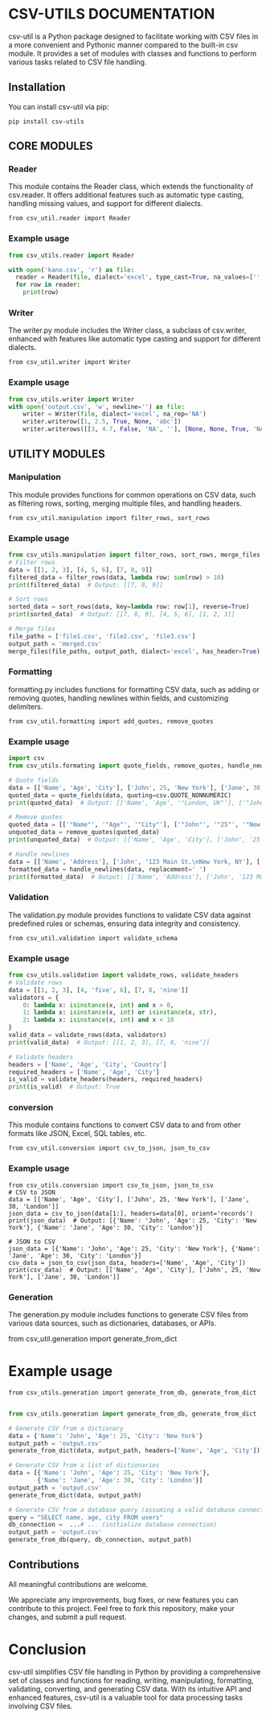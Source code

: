 # CSV-UTILS DOCUMENTATION

csv-util is a Python package designed to facilitate working with CSV files in a more convenient and Pythonic manner compared to the built-in csv module. It provides a set of modules with classes and functions to perform various tasks related to CSV file handling.

## Installation

You can install csv-util via pip:

```pip install csv-utils ```

## CORE MODULES

### Reader

This module contains the Reader class, which extends the functionality of csv.reader. It offers additional features such as automatic type casting, handling missing values, and support for different dialects.

``` from csv_util.reader import Reader ```

### Example usage
```python
from csv_utils.reader import Reader 

with open('kano.csv', 'r') as file:
  reader = Reader(file, dialect='excel', type_cast=True, na_values=['', 'NULL'])
  for row in reader:
    print(row)  

```
   

### Writer

The writer.py module includes the Writer class, a subclass of csv.writer, enhanced with features like automatic type casting and support for different dialects.

``` from csv_util.writer import Writer ```
 
### Example usage
```python
from csv_utils.writer import Writer
with open('output.csv', 'w', newline='') as file:
    writer = Writer(file, dialect='excel', na_rep='NA')
    writer.writerow([1, 2.5, True, None, 'abc'])
    writer.writerows([[3, 4.7, False, 'NA', ''], [None, None, True, 'NA', 'xyz']])

```
## UTILITY MODULES

### Manipulation

This module provides functions for common operations on CSV data, such as filtering rows, sorting, merging multiple files, and handling headers.


``` from csv_util.manipulation import filter_rows, sort_rows ```

### Example usage
```python
from csv_utils.manipulation import filter_rows, sort_rows, merge_files  
# Filter rows
data = [[1, 2, 3], [4, 5, 6], [7, 8, 9]]
filtered_data = filter_rows(data, lambda row: sum(row) > 10)
print(filtered_data)  # Output: [[7, 8, 9]]

# Sort rows
sorted_data = sort_rows(data, key=lambda row: row[1], reverse=True)
print(sorted_data)  # Output: [[7, 8, 9], [4, 5, 6], [1, 2, 3]]

# Merge files
file_paths = ['file1.csv', 'file2.csv', 'file3.csv']
output_path = 'merged.csv'
merge_files(file_paths, output_path, dialect='excel', has_header=True)

```

### Formatting

formatting.py includes functions for formatting CSV data, such as adding or removing quotes, handling newlines within fields, and customizing delimiters.


``` from csv_util.formatting import add_quotes, remove_quotes ```

### Example usage

```python
import csv
from csv_utils.formating import quote_fields, remove_quotes, handle_newlines

# Quote fields
data = [['Name', 'Age', 'City'], ['John', 25, 'New York'], ['Jane', 30, 'London, UK']]
quoted_data = quote_fields(data, quoting=csv.QUOTE_NONNUMERIC)
print(quoted_data)  # Output: [['Name', 'Age', '"London, UK"'], ['"John"', '25', '"New York"'], ['"Jane"', '30', '"London, UK"']]

# Remove quotes
quoted_data = [['"Name"', '"Age"', '"City"'], ['"John"', '"25"', '"New York"'], ['"Jane"', '"30"', '"London, UK"']]
unquoted_data = remove_quotes(quoted_data)
print(unquoted_data)  # Output: [['Name', 'Age', 'City'], ['John', '25', 'New York'], ['Jane', '30', 'London, UK']]

# Handle newlines
data = [['Name', 'Address'], ['John', '123 Main St.\nNew York, NY'], ['Jane', 'Flat 5\nLondon, UK']]
formatted_data = handle_newlines(data, replacement=' ')
print(formatted_data)  # Output: [['Name', 'Address'], ['John', '123 Main St. New York, NY'], ['Jane', 'Flat 5 London, UK']]

```


### Validation

The validation.py module provides functions to validate CSV data against predefined rules or schemas, ensuring data integrity and consistency.

``` from csv_util.validation import validate_schema ```

### Example usage

```python
from csv_utils.validation import validate_rows, validate_headers
# Validate rows
data = [[1, 2, 3], [4, 'five', 6], [7, 8, 'nine']]
validators = {
    0: lambda x: isinstance(x, int) and x > 0,
    1: lambda x: isinstance(x, int) or isinstance(x, str),
    2: lambda x: isinstance(x, int) and x < 10
}
valid_data = validate_rows(data, validators)
print(valid_data)  # Output: [[1, 2, 3], [7, 8, 'nine']]

# Validate headers
headers = ['Name', 'Age', 'City', 'Country']
required_headers = ['Name', 'Age', 'City']
is_valid = validate_headers(headers, required_headers)
print(is_valid)  # Output: True

```


### conversion

This module contains functions to convert CSV data to and from other formats like JSON, Excel, SQL tables, etc.


``` from csv_util.conversion import csv_to_json, json_to_csv ```

### Example usage

```pyhton 
from csv_utils.conversion import csv_to_json, json_to_csv
# CSV to JSON
data = [['Name', 'Age', 'City'], ['John', 25, 'New York'], ['Jane', 30, 'London']]
json_data = csv_to_json(data[1:], headers=data[0], orient='records')
print(json_data)  # Output: [{'Name': 'John', 'Age': 25, 'City': 'New York'}, {'Name': 'Jane', 'Age': 30, 'City': 'London'}]

# JSON to CSV
json_data = [{'Name': 'John', 'Age': 25, 'City': 'New York'}, {'Name': 'Jane', 'Age': 30, 'City': 'London'}]
csv_data = json_to_csv(json_data, headers=['Name', 'Age', 'City'])
print(csv_data)  # Output: [['Name', 'Age', 'City'], ['John', 25, 'New York'], ['Jane', 30, 'London']]

```

### Generation

The generation.py module includes functions to generate CSV files from various data sources, such as dictionaries, databases, or APIs.


from csv_util.generation import generate_from_dict

# Example usage

``` from csv_utils.generation import generate_from_db, generate_from_dict ```

```python

from csv_utils.generation import generate_from_db, generate_from_dict

# Generate CSV from a dictionary
data = {'Name': 'John', 'Age': 25, 'City': 'New York'}
output_path = 'output.csv'
generate_from_dict(data, output_path, headers=['Name', 'Age', 'City'])

# Generate CSV from a list of dictionaries
data = [{'Name': 'John', 'Age': 25, 'City': 'New York'},
        {'Name': 'Jane', 'Age': 30, 'City': 'London'}]
output_path = 'output.csv'
generate_from_dict(data, output_path)

# Generate CSV from a database query (assuming a valid database connection)
query = "SELECT name, age, city FROM users"
db_connection =  ...# ... (initialize database connection)
output_path = 'output.csv'
generate_from_db(query, db_connection, output_path)

```
## Contributions

All meaningful contributions are welcome.

We appreciate any improvements, bug fixes, or new features you can contribute to this project. Feel free to fork this repository, make your changes, and submit a pull request.

# Conclusion
csv-util simplifies CSV file handling in Python by providing a comprehensive set of classes and functions for reading, writing, manipulating, formatting, validating, converting, and generating CSV data. With its intuitive API and enhanced features, csv-util is a valuable tool for data processing tasks involving CSV files.
